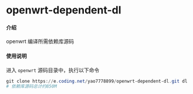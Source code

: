 # openwrt-dependent-dl

#### 介绍
openwrt 编译所需依赖库源码

#### 使用说明

进入 `openwrt` 源码目录中，执行以下命令

```powershell
git clone https://e.coding.net/yao7778899/openwrt-dependent-dl.git dl
# 依赖库源码总计约850M
```